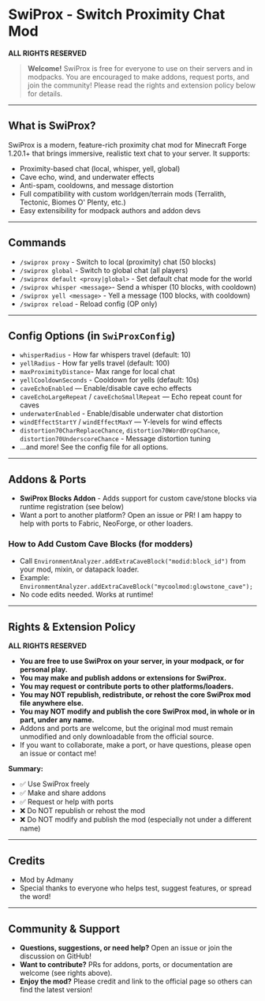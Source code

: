 # SwiProx - Switch Proximity Chat Mod

**ALL RIGHTS RESERVED**

> **Welcome!** SwiProx is free for everyone to use on their servers and in modpacks. You are encouraged to make addons, request ports, and join the community! Please read the rights and extension policy below for details.

---

## What is SwiProx?
SwiProx is a modern, feature-rich proximity chat mod for Minecraft Forge 1.20.1+ that brings immersive, realistic text chat to your server. It supports:
- Proximity-based chat (local, whisper, yell, global)
- Cave echo, wind, and underwater effects
- Anti-spam, cooldowns, and message distortion
- Full compatibility with custom worldgen/terrain mods (Terralith, Tectonic, Biomes O' Plenty, etc.)
- Easy extensibility for modpack authors and addon devs

---

## Commands
- `/swiprox proxy` - Switch to local (proximity) chat (50 blocks)
- `/swiprox global` - Switch to global chat (all players)
- `/swiprox default <proxy|global>` - Set default chat mode for the world
- `/swiprox whisper <message>`- Send a whisper (10 blocks, with cooldown)
- `/swiprox yell <message>` - Yell a message (100 blocks, with cooldown)
- `/swiprox reload` - Reload config (OP only)

---

## Config Options (in `SwiProxConfig`)
- `whisperRadius` - How far whispers travel (default: 10)
- `yellRadius` - How far yells travel (default: 100)
- `maxProximityDistance`- Max range for local chat
- `yellCooldownSeconds` - Cooldown for yells (default: 10s)
- `caveEchoEnabled` — Enable/disable cave echo effects
- `caveEchoLargeRepeat` / `caveEchoSmallRepeat` — Echo repeat count for caves
- `underwaterEnabled` - Enable/disable underwater chat distortion
- `windEffectStartY` / `windEffectMaxY` — Y-levels for wind effects
- `distortion70CharReplaceChance`, `distortion70WordDropChance`, `distortion70UnderscoreChance` - Message distortion tuning
- ...and more! See the config file for all options.

---

## Addons & Ports
- **SwiProx Blocks Addon** - Adds support for custom cave/stone blocks via runtime registration (see below)
- Want a port to another platform? Open an issue or PR! I am happy to help with ports to Fabric, NeoForge, or other loaders.

### How to Add Custom Cave Blocks (for modders)
- Call `EnvironmentAnalyzer.addExtraCaveBlock("modid:block_id")` from your mod, mixin, or datapack loader.
- Example: `EnvironmentAnalyzer.addExtraCaveBlock("mycoolmod:glowstone_cave");`
- No code edits needed. Works at runtime!

---

## Rights & Extension Policy
**ALL RIGHTS RESERVED**

- **You are free to use SwiProx on your server, in your modpack, or for personal play.**
- **You may make and publish addons or extensions for SwiProx.**
- **You may request or contribute ports to other platforms/loaders.**
- **You may NOT republish, redistribute, or rehost the core SwiProx mod file anywhere else.**
- **You may NOT modify and publish the core SwiProx mod, in whole or in part, under any name.**
- Addons and ports are welcome, but the original mod must remain unmodified and only downloadable from the official source.
- If you want to collaborate, make a port, or have questions, please open an issue or contact me!

**Summary:**
- ✅ Use SwiProx freely
- ✅ Make and share addons
- ✅ Request or help with ports
- ❌ Do NOT republish or rehost the mod
- ❌ Do NOT modify and publish the mod (especially not under a different name)

---

## Credits
- Mod by Admany
- Special thanks to everyone who helps test, suggest features, or spread the word!

---

## Community & Support
- **Questions, suggestions, or need help?** Open an issue or join the discussion on GitHub!
- **Want to contribute?** PRs for addons, ports, or documentation are welcome (see rights above).
- **Enjoy the mod?** Please credit and link to the official page so others can find the latest version!
